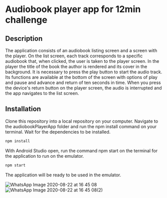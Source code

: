 # Audiobook player app for 12min challenge

## Description

The application consists of an audiobook listing screen and a screen with the player.
On the list screen, each track corresponds to a specific audiobook that, when clicked, the user is taken to the player screen.
In the player the title of the book the author is rendered and its cover in the background.
It is necessary to press the play button to start the audio track.
Its functions are available at the bottom of the screen with options of play and pause and advance and return of ten seconds in time.
When you press the device's return button on the player screen, the audio is interrupted and the app navigates to the list screen.


## Installation

Clone this repository into a local repository on your computer.
Navigate to the audiobookPlayerApp folder and run the npm install command on your terminal.
Wait for the dependencies to be installed.

```bash
npm install
```

With Android Studio open, run the command npm start on the terminal for the application to run on the emulator.

```bash
npm start
```

The application will be ready to be used in the emulator.



![WhatsApp Image 2020-08-22 at 16 45 08](https://user-images.githubusercontent.com/60718041/90964595-5cb8d380-e498-11ea-90d4-d7a9b1a9f840.jpeg) 
![WhatsApp Image 2020-08-22 at 16 45 08(2)](https://user-images.githubusercontent.com/60718041/90964688-3e070c80-e499-11ea-81f8-2cba67fef73c.jpeg)



